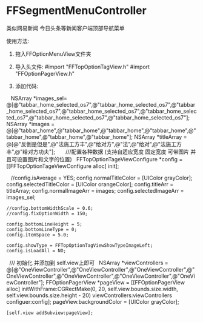 # FFSegmentMenuController
类似网易新闻 今日头条等新闻客户端顶部导航菜单

使用方法:

1. 拖入FFOptionMenuView文件夹

2. 导入头文件:
#import "FFTopOptionTagView.h"
#import "FFOptionPagerView.h"

3. 添加代码:
 
    NSArray *images_sel= @[@"tabbar_home_selected_os7",@"tabbar_home_selected_os7",@"tabbar_home_selected_os7",@"tabbar_home_selected_os7",@"tabbar_home_selected_os7",@"tabbar_home_selected_os7",@"tabbar_home_selected_os7"];
    NSArray *images = @[@"tabbar_home",@"tabbar_home",@"tabbar_home",@"tabbar_home",@"tabbar_home",@"tabbar_home",@"tabbar_home"];
    NSArray *titleArray = @[@"反倒是但是",@"法施工方丰",@"给对方",@"法",@"给对",@"法施工方丰",@"给对方功夫"];
    
   ///配置各种数据 (支持自适应宽度 固定宽度  可带图片 并且可设置图片和文字的位置)
    FFTopOptionTageViewConfigure *config = [[FFTopOptionTageViewConfigure alloc] init];
 
    //config.isAverage = YES;
    config.normalTitleColor = [UIColor grayColor];
    config.selectedTitleColor = [UIColor orangeColor];
    config.titleArr = titleArray;
    config.normalImageArr = images;
    config.selectedImageArr = images_sel;
    
    //config.bottomWidthScale = 0.6;
    //config.fixOptionWidth = 150;
    
    config.bottomLineHeight = 5;
    config.bottomLineType = 0;
    config.itemSpace = 5.0;
    
    config.showType = FFTopOptionTagViewShowTypeImageLeft;
    config.isLoadAll = NO;
    
    /// 初始化 并添加到 self.view上即可
   NSArray *viewControllers = @[@"OneViewController",@"OneViewController",@"OneViewController",@"OneViewController",@"OneViewController",@"OneViewController",@"OneViewController"];
    FFOptionPagerView *pageView = [[FFOptionPagerView alloc] initWithFrame:CGRectMake(0, 20, self.view.bounds.size.width, self.view.bounds.size.height - 20) viewControllers:viewControllers configuer:config];
    pageView.backgroundColor = [UIColor grayColor];
    
    [self.view addSubview:pageView];
